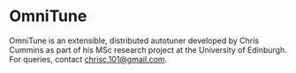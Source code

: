 # OmniTune

OmniTune is an extensible, distributed autotuner developed by Chris
Cummins as part of his MSc research project at the University of
Edinburgh. For queries, contact chrisc.101@gmail.com.
